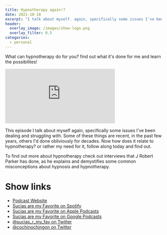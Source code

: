 ```yaml
---
title: Hypnotherapy again!?
date: 2021-10-18
excerpt: "I talk about myself. again, specifically some issues I've been dealing and struggling with"
header:
  overlay_image: /images/show-logo.png
  overlay_filter: 0.5
categories: 
  - personal
---
```


What can hypnotherapy do for you? find out what it's done for me and learn the possibilites!

<iframe src='https://embed.podcasts.apple.com/us/podcast/hypnotherapy-again/id1548173787?i=1000538900514&amp;theme=dark' width='70%' height='175' frameborder='0' allowtransparency='true' allow='encrypted-media'></iframe>

This episode I talk about myself again, specifically some issues I've been dealing and struggling with. Some of these things are recent, in the past few years, others I'd done obliviously for decades. Now how does it relate to hypnotherapy? or rather my need for it, follow along today and find out.

To find out more about hypnotherapy check out interviews that J Robert Parker has done, as he explains and demystifies some common misconceptions about hypnosis and hypnotherapy. 

# Show links

* <i class=fas fa-link></i> [Podcast Website](https://sucias.xyz)
* <i class=fab fa-spotify></i> [Sucias are my Favorite on Spotify](https://open.spotify.com/show/3XjoipCU3QzeIaQAAQpBdW)
* <i class=fas fa-podcast></i> [Sucias are my Favorite on Apple Podcasts](https://podcasts.apple.com/us/podcast/sucias-are-my-favorite/id1548173787)
* <i class=fab fa-google-play></i> [Sucias are my Favorite on Google Podcasts](https://podcasts.google.com/feed/aHR0cHM6Ly9hbmNob3IuZm0vcy80MjI0YzYzYy9wb2RjYXN0L3Jzcw==)
* <i class=fab fa-twitter></i> [@sucias_r_my_fav on Twitter](https://twitter.com/sucias_r_my_fav)
* <i class=fab fa-twitter></i> [@cochinochingon on Twitter](https://twitter.com/cochinochingon)
